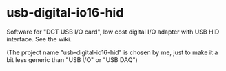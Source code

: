 # usb-digital-io16-hid

Software for "DCT USB I/O card", low cost digital I/O adapter with USB HID interface. See the wiki.

(The project name "usb-digital-io16-hid" is chosen by me, just to make it a bit less generic than "USB I/O" or "USB DAQ")
